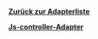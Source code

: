 [**Zurück zur Adapterliste**](/adapterref/adapterliste.md)

[**Js-controller-Adapter**](/adapterref/docs/iobroker.js-controller/de/README.md)